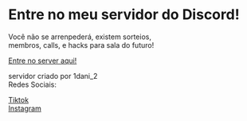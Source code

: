 <!DOCTYPE html>
<html lang="en">
<head>
    <meta name="google-site-verification" content="Zxo7T1SEs_34flZ5worBkjaUjMi3l_Wk0LjPOdcwrcE" />
    <meta charset="UTF-8">
    <meta name="viewport" content="width=device-width, initial-scale=1.0">
    <title>meudiscord</title>
    <link rel="stylesheet" href="tiv1.css">
</head>
<body>
    <h1>Entre no meu servidor do Discord!</h1>
    <p>Você não se arrenpederá, existem sorteios,<br>membros, calls, e hacks para sala do futuro!</p>
    <a href="https://discord.gg/bwJA6s6F47" target="_blank">Entre no server aqui!</a>
    <p>servidor criado por 1dani_2<br>Redes Sociais:</p>
    <a href="https://www.tiktok.com/@corte_oloko?_t=ZM-8yzE8vbTU1w&_r=1">Tiktok</a><br>
    <a href="https://www.instagram.com/daniel_gk638/profilecard/?igsh=MTR5bGNhMjl2a2Rncw==">Instagram</a>
</body>
</html>
